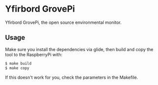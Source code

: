 # Yfirbord GrovePi
Yfirbord GrovePi, the open source environmental monitor.


## Usage

Make sure you install the dependencies via glide, then build and copy the tool to the RaspberryPi with:

```sh
$ make build
$ make copy
```

If this doesn't work for you, check the parameters in the Makefile.
